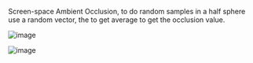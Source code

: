 Screen-space Ambient Occlusion, to do random samples in a half sphere use a random vector, the to get average to get the occlusion value.


![image](https://user-images.githubusercontent.com/56297955/145006459-65bd503f-39f7-4a02-9d72-4faa3162c9dc.png)


![image](https://user-images.githubusercontent.com/56297955/145006320-88560818-bfdd-47d0-9548-0bb7adeee76b.png)


